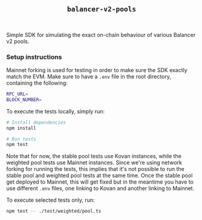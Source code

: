 <div align="center">
  <h2><code>balancer-v2-pools</code></h2>
</div>

<br/>

Simple SDK for simulating the exact on-chain behaviour of various Balancer v2 pools.

### Setup instructions

Mainnet forking is used for testing in order to make sure the SDK exactly match the EVM. Make sure to have a `.env` file in the root directory, containing the following:

```bash
RPC_URL=
BLOCK_NUMBER=
```

To execute the tests locally, simply run:

```bash
# Install dependencies
npm install

# Run tests
npm test
```

Note that for now, the stable pool tests use Kovan instances, while the weighted pool tests use Mainnet instances. Since we're using network forking for running the tests, this implies that it's not possible to run the stable pool and weighted pool tests at the same time. Once the stable pool get deployed to Mainnet, this will get fixed but in the meantime you have to use different `.env` files, one linking to Kovan and another linking to Mainnet.

To execute selected tests only, run:

```bash
npm test -- ./test/weighted/pool.ts
```
